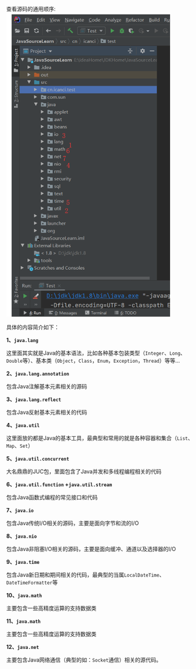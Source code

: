 
查看源码的通用顺序:
![img.png](../../../img.png)


具体的内容简介如下：

**1、`java.lang`**

这里面其实就是Java的基本语法，比如各种基本包装类型（`Integer`、`Long`、`Double`等）、基本类（`Object`，`Class`，`Enum`，`Exception`，`Thread`）等等...

**2、`java.lang.annotation`**

包含Java注解基本元素相关的源码

**3、`java.lang.reflect`**

包含Java反射基本元素相关的代码

**4、`java.util`**

这里面放的都是Java的基本工具，最典型和常用的就是各种容器和集合（`List`、`Map`、`Set`）

**5、`java.util.concurrent`**

大名鼎鼎的JUC包，里面包含了Java并发和多线程编程相关的代码

**6、`java.util.function` +`java.util.stream`**

包含Java函数式编程的常见接口和代码

**7、`java.io`**

包含Java传统I/O相关的源码，主要是面向字节和流的I/O

**8、`java.nio`**

包含Java非阻塞I/O相关的源码，主要是面向缓冲、通道以及选择器的I/O

**9、`java.time`**

包含Java新日期和期间相关的代码，最典型的当属`LocalDateTime`、`DateTimeFormatter`等

**10、`java.math`**

主要包含一些高精度运算的支持数据类

**11、`java.math`**

主要包含一些高精度运算的支持数据类

**12、`java.net`**

主要包含Java网络通信（典型的如：`Socket`通信）相关的源代码。
